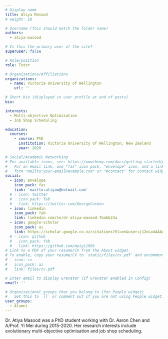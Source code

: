 ```yaml
---
# Display name
title: Atiya Masood
# weight: 10

# Username (this should match the folder name)
authors:
  - atiya-masood

# Is this the primary user of the site?
superuser: false

# Role/position
role: Tutor

# Organizations/Affiliations
organizations:
  - name: Victoria University of Wellington
    url: ''

# Short bio (displayed in user profile at end of posts)
bio: 

interests:
  - Multi-objective Optimisation
  - Job Shop Scheduling

education:
  courses:
    - course: PhD
      institution: Victoria University of Wellington, New Zealand
      year: 2020

# Social/Academic Networking
# For available icons, see: https://wowchemy.com/docs/getting-started/page-builder/#icons
#   For an email link, use "fas" icon pack, "envelope" icon, and a link in the
#   form "mailto:your-email@example.com" or "#contact" for contact widget.
social:
  - icon: envelope
    icon_pack: fas
    link: 'mailto:atiyaw@hotmail.com'
  # - icon: twitter
  #   icon_pack: fab
  #   link: https://twitter.com/GeorgeCushen
  - icon: linkedin
    icon_pack: fab
    link: linkedin.com/in/dr-atiya-masood-7babb23a
  - icon: google-scholar
    icon_pack: ai
    link: https://scholar.google.co.nz/citations?hl=en&user=j12oLo4AAAAJ
  # - icon: github
  #   icon_pack: fab
  #   link: https://github.com/meiyi1986
# Link to a PDF of your resume/CV from the About widget.
# To enable, copy your resume/CV to `static/files/cv.pdf` and uncomment the lines below.
# - icon: cv
#   icon_pack: ai
#   link: files/cv.pdf

# Enter email to display Gravatar (if Gravatar enabled in Config)
email: ''

# Organizational groups that you belong to (for People widget)
#   Set this to `[]` or comment out if you are not using People widget.
user_groups:
  - Alumni
---
```


Dr. Atiya Masood was a PhD student working with Dr. Aaron Chen and A/Prof. Yi Mei during 2015-2020. Her research interests include evolutionary multi-objective optimisation and job shop scheduling.

